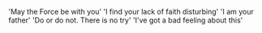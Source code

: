  'May the Force be with you'
 'I find your lack of faith disturbing'
 'I am your father'
 'Do or do not. There is no try'
 'I've got a bad feeling about this'
